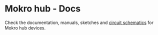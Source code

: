 # Mokro hub - Docs

Check the documentation, manuals, sketches and [circuit schematics](https://github.com/mokro-hub/mokro-docs/tree/main/schematics) for Mokro hub devices.
